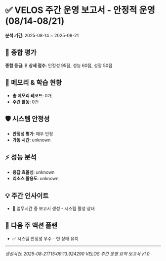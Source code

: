 # ✅ VELOS 주간 운영 보고서 - 안정적 운영 (08/14-08/21)
**분석 기간**: 2025-08-14 ~ 2025-08-21

## 🎯 종합 평가
**종합 등급**: B
**상세 점수**: 안정성 95점, 성능 60점, 성장 50점

## 🧠 메모리 & 학습 현황
- **총 메모리 레코드**: 0개
- **주간 활동**: 0건

## 🛡️ 시스템 안정성
- **안정성 평가**: 매우 안정
- **가동 시간**: unknown

## ⚡ 성능 분석
- **응답 효율성**: unknown
- **리소스 활용도**: unknown

## 💡 주간 인사이트
- 📅 업무시간 중 보고서 생성 - 시스템 활성 상태

## 🎯 다음 주 액션 플랜
- ✅ 시스템 안정성 우수 - 현 상태 유지

---
*생성시간: 2025-08-21T15:09:13.924290*
*VELOS 주간 운영 요약 보고서 v1.0*